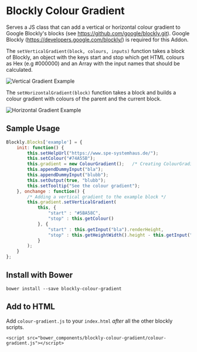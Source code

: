 # Blockly Colour Gradient

Serves a JS class that can add a vertical or horizontal colour gradient to Google Blockly's blocks (see https://github.com/google/blockly.git). Google Blockly (https://developers.google.com/blockly/) is required for this Addon.

The `setVerticalGradient(block, colours, inputs)` function takes a block of Blockly, an object with the keys start and stop which get HTML colours as Hex (e.g #000000) and an Array with the input names that should be calculated.

![Vertical Gradient Example](http://i.imgur.com/09keLVh.gif)

The `setHorizontalGradient(block)` function takes a block and builds a colour gradient with colours of the parent and the current block.

![Horizontal Gradient Example](http://i.imgur.com/N4uZhLw.gif)

## Sample Usage
```javascript 
Blockly.Blocks['example'] = {
	init: function() {
		this.setHelpUrl("https://www.spe-systemhaus.de/");
		this.setColour("#74A55B");
		this.gradient = new ColourGradient();	/* Creating ColourGradient Object */
		this.appendDummyInput("bla");
		this.appendDummyInput("blubb");
		this.setOutput(true, "blubb");
		this.setTooltip("See the colour gradient");
	}, onchange : function() {
		/* Adding a vertical gradient to the example block */
        this.gradient.setVerticalGradient(
            this, { 
                "start" : "#5BA58C",
                "stop" : this.getColour() 
            }, {
                "start" : this.getInput("bla").renderHeight,
                "stop" : this.getHeightWidth().height - this.getInput("bla").renderHeight 
            }
        );
	}
};
```

## Install with Bower

```
bower install --save blockly-colour-gradient
```

## Add to HTML

Add `colour-gradient.js` to your `index.html` *after* all the other blockly scripts.

```
<script src="bower_components/blockly-colour-gradient/colour-gradient.js"></script>
```
